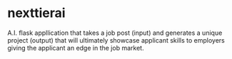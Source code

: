 # nexttierai
A.I. flask appllication that takes a job post (input) and generates a unique project (output) that will ultimately showcase applicant skills to employers giving the applicant an edge in the job market. 
